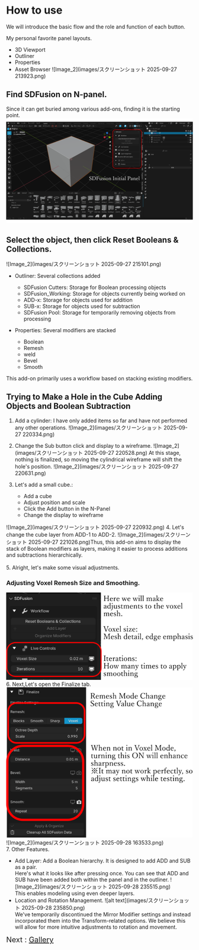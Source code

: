 # How to use
We will introduce the basic flow and the role and function of each button.

My personal favorite panel layouts.

- 3D Viewport
- Outliner
- Properties
- Asset Browser
 ![Image_2](images/スクリーンショット 2025-09-27 213923.png)

## Find SDFusion on N-panel.
Since it can get buried among various add-ons, finding it is the starting point.
 ![Image_2](images/SDFusion8P.png)

## Select the object, then click Reset Booleans & Collections.
![Image_2](images/スクリーンショット 2025-09-27 215101.png)

- Outliner: Several collections added
    - SDFusion Cutters: Storage for Boolean processing objects
    - SDFusion_Working: Storage for objects currently being worked on
    - ADD-x: Storage for objects used for addition
    - SUB-x: Storage for objects used for subtraction
    - SDFusion Pool: Storage for temporarily removing objects from processing

- Properties: Several modifiers are stacked
    - Boolean
    - Remesh
    - weld
    - Bevel
    - Smooth

This add-on primarily uses a workflow based on stacking existing modifiers.

## Trying to Make a Hole in the Cube Adding Objects and Boolean Subtraction
1. Add a cylinder: I have only added items so far and have not performed any other operations.
![Image_2](images/スクリーンショット 2025-09-27 220334.png)

2. Change the Sub button click and display to a wireframe.
![Image_2](images/スクリーンショット 2025-09-27 220528.png)
At this stage, nothing is finalized, so moving the cylindrical wireframe will shift the hole's position.
![Image_2](images/スクリーンショット 2025-09-27 220631.png)

3. Let's add a small cube.: 
    - Add a cube
    - Adjust position and scale
    - Click the Add button in the N-Panel
    - Change the display to wireframe

![Image_2](images/スクリーンショット 2025-09-27 220932.png)
4. Let's change the cube layer from ADD-1 to ADD-2.
![Image_2](images/スクリーンショット 2025-09-27 221026.png)Thus, this add-on aims to display the stack of Boolean modifiers as layers, making it easier to process additions and subtractions hierarchically.<br><br>
5. Alright, let's make some visual adjustments.
### Adjusting Voxel Remesh Size and Smoothing.
![Image_2](images/image1-8824.png)<br>
6. Next,Let's open the Finalize tab.<br>
![Image_2](images/image7-88245.png)
![Image_2](images/スクリーンショット 2025-09-28 163533.png)<br>
7. Other Features.

- Add Layer: Add a Boolean hierarchy. It is designed to add ADD and SUB as a pair.<br>
Here's what it looks like after pressing once. You can see that ADD and SUB have been added both within the panel and in the outliner.
![Image_2](images/スクリーンショット 2025-09-28 235515.png)<br>
This enables modeling using even deeper layers.<br>
- Location and Rotation Management.
![alt text](images/スクリーンショット 2025-09-28 235850.png)<br>
We've temporarily discontinued the Mirror Modifier settings and instead incorporated them into the Transform-related options. We believe this will allow for more intuitive adjustments to rotation and movement.




<span style="font-size: 20px;">Next : [Gallery](gallery.md)</span>